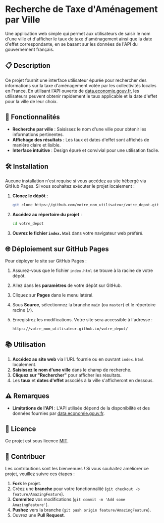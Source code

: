 # Recherche de Taxe d'Aménagement par Ville

Une application web simple qui permet aux utilisateurs de saisir le nom d'une ville et d'afficher le taux de taxe d'aménagement ainsi que la date d'effet correspondante, en se basant sur les données de l'API du gouvernement français.

## 📋 **Description**

Ce projet fournit une interface utilisateur épurée pour rechercher des informations sur la taxe d'aménagement votée par les collectivités locales en France. En utilisant l'API ouverte de [data.economie.gouv.fr](https://data.economie.gouv.fr/), les utilisateurs peuvent obtenir rapidement le taux applicable et la date d'effet pour la ville de leur choix.

## 🚀 **Fonctionnalités**

- **Recherche par ville** : Saisissez le nom d'une ville pour obtenir les informations pertinentes.
- **Affichage des résultats** : Les taux et dates d'effet sont affichés de manière claire et lisible.
- **Interface intuitive** : Design épuré et convivial pour une utilisation facile.

## 🛠️ **Installation**

Aucune installation n'est requise si vous accédez au site hébergé via GitHub Pages. Si vous souhaitez exécuter le projet localement :

1. **Clonez le dépôt** :

   ```bash
   git clone https://github.com/votre_nom_utilisateur/votre_depot.git
   ```

2. **Accédez au répertoire du projet** :

   ```bash
   cd votre_depot
   ```

3. **Ouvrez le fichier `index.html`** dans votre navigateur web préféré.

## 🌐 **Déploiement sur GitHub Pages**

Pour déployer le site sur GitHub Pages :

1. Assurez-vous que le fichier `index.html` se trouve à la racine de votre dépôt.
2. Allez dans les **paramètres** de votre dépôt sur GitHub.
3. Cliquez sur **Pages** dans le menu latéral.
4. Sous **Source**, sélectionnez la branche `main` (ou `master`) et le répertoire racine (`/`).
5. Enregistrez les modifications. Votre site sera accessible à l'adresse :

   ```
   https://votre_nom_utilisateur.github.io/votre_depot/
   ```

## 📚 **Utilisation**

1. **Accédez au site web** via l'URL fournie ou en ouvrant `index.html` localement.
2. **Saisissez le nom d'une ville** dans le champ de recherche.
3. **Cliquez sur "Rechercher"** pour afficher les résultats.
4. Les **taux** et **dates d'effet** associés à la ville s'afficheront en dessous.

## ⚠️ **Remarques**

- **Limitations de l'API** : L'API utilisée dépend de la disponibilité et des données fournies par [data.economie.gouv.fr](https://data.economie.gouv.fr/).

## 📄 **Licence**

Ce projet est sous licence [MIT](LICENSE).

## 🤝 **Contribuer**

Les contributions sont les bienvenues ! Si vous souhaitez améliorer ce projet, veuillez suivre ces étapes :

1. **Fork** le projet.
2. Créez une **branche** pour votre fonctionnalité (`git checkout -b feature/AmazingFeature`).
3. **Commitez** vos modifications (`git commit -m 'Add some AmazingFeature'`).
4. **Pushez** vers la branche (`git push origin feature/AmazingFeature`).
5. Ouvrez une **Pull Request**.
